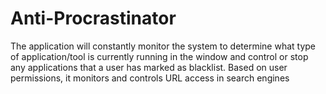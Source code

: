 # Anti-Procrastinator
The application will constantly monitor the system to determine what type of application/tool is currently running in the window and control or stop any applications that a user has marked as blacklist. Based on user permissions, it monitors and controls URL access in search engines

